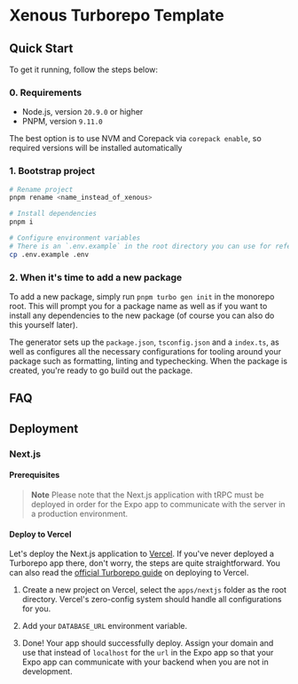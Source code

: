# Xenous Turborepo Template

## Quick Start

To get it running, follow the steps below:

### 0. Requirements

-   Node.js, version `20.9.0` or higher
-   PNPM, version `9.11.0`

The best option is to use NVM and Corepack via `corepack enable`, so required versions will be installed automatically

### 1. Bootstrap project

```bash
# Rename project
pnpm rename <name_instead_of_xenous>

# Install dependencies
pnpm i

# Configure environment variables
# There is an `.env.example` in the root directory you can use for reference
cp .env.example .env
```

### 2. When it's time to add a new package

To add a new package, simply run `pnpm turbo gen init` in the monorepo root. This will prompt you for a package name as well as if you want to install any dependencies to the new package (of course you can also do this yourself later).

The generator sets up the `package.json`, `tsconfig.json` and a `index.ts`, as well as configures all the necessary configurations for tooling around your package such as formatting, linting and typechecking. When the package is created, you're ready to go build out the package.

## FAQ

## Deployment

### Next.js

#### Prerequisites

> **Note**
> Please note that the Next.js application with tRPC must be deployed in order for the Expo app to communicate with the server in a production environment.

#### Deploy to Vercel

Let's deploy the Next.js application to [Vercel](https://vercel.com). If you've never deployed a Turborepo app there, don't worry, the steps are quite straightforward. You can also read the [official Turborepo guide](https://vercel.com/docs/concepts/monorepos/turborepo) on deploying to Vercel.

1. Create a new project on Vercel, select the `apps/nextjs` folder as the root directory. Vercel's zero-config system should handle all configurations for you.

2. Add your `DATABASE_URL` environment variable.

3. Done! Your app should successfully deploy. Assign your domain and use that instead of `localhost` for the `url` in the Expo app so that your Expo app can communicate with your backend when you are not in development.
